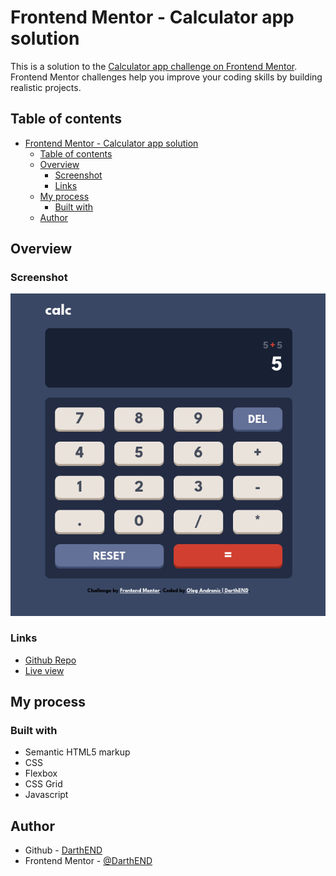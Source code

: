 # Frontend Mentor - Calculator app solution

This is a solution to the [Calculator app challenge on Frontend Mentor](https://www.frontendmentor.io/challenges/calculator-app-9lteq5N29). Frontend Mentor challenges help you improve your coding skills by building realistic projects. 

## Table of contents

- [Frontend Mentor - Calculator app solution](#frontend-mentor---calculator-app-solution)
  - [Table of contents](#table-of-contents)
  - [Overview](#overview)
    - [Screenshot](#screenshot)
    - [Links](#links)
  - [My process](#my-process)
    - [Built with](#built-with)
  - [Author](#author)


## Overview

### Screenshot

![](/images/screenshot.png)


### Links

- [Github Repo](https://your-solution-url.com)
- [Live view](https://your-live-site-url.com)

## My process

### Built with

- Semantic HTML5 markup
- CSS
- Flexbox
- CSS Grid
- Javascript

## Author

- Github - [DarthEND](https://www.your-site.com)
- Frontend Mentor - [@DarthEND](https://www.frontendmentor.io/profile/DarthEND)



